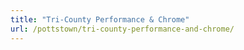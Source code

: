 ```yaml
---
title: "Tri-County Performance & Chrome"
url: /pottstown/tri-county-performance-and-chrome/
---
```

